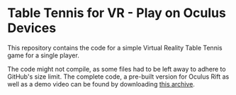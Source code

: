 # Table Tennis for VR - Play on Oculus Devices
This repository contains the code for a simple Virtual Reality Table Tennis game for a single player.

The code might not compile, as some files had to be left away to adhere to GitHub's size limit.
The complete code, a pre-built version for Oculus Rift as well as a demo video can be found by downloading [this archive](https://polybox.ethz.ch/index.php/s/hYy3xaxMjihq6dQ).
